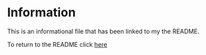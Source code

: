 # Information

This is an informational file that has been linked to my the README.

To return to the README click [here](../README.md)